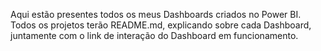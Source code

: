 Aqui estão presentes todos os meus Dashboards criados no Power BI.<br/>
Todos os projetos terão README.md, explicando sobre cada Dashboard, juntamente com o link de interação do Dashboard em funcionamento.
